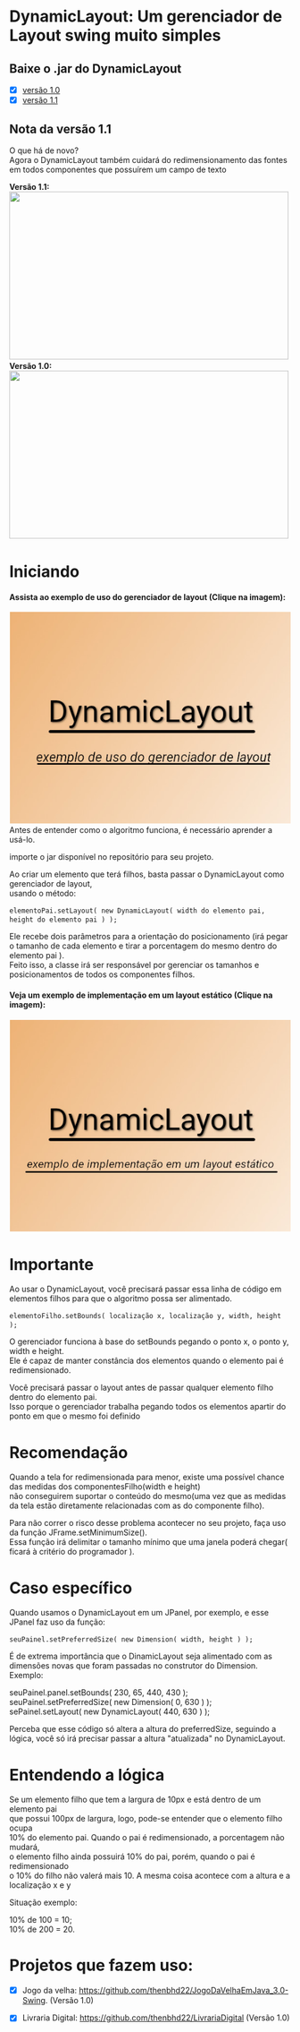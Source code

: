 # DynamicLayout: Um gerenciador de Layout swing muito simples  


## Baixe o .jar do DynamicLayout

- [x] [versão 1.0](https://github.com/JoaoVictorLacerda/DynamicLayout/raw/main/Jar/DynamicLayout_1.0.jar)  
- [x] [versão 1.1](https://github.com/JoaoVictorLacerda/DynamicLayout/raw/main/Jar/DynamicLayout_1.1.jar)

## Nota da versão 1.1  
O que há de novo?   
Agora o DynamicLayout também cuidará do redimensionamento das fontes em todos componentes que possuírem um campo de texto  
<p>
 <b>Versão 1.1:</b> <br>
 <img width= "500"  height="300" src="./Gifs/DemoV1.1.gif"> <br>
  <b>Versão 1.0:</b> <br>
 <img width= "500"  height="300" src="./Gifs/DevoV1.0.gif">

</p>


# Iniciando
#### Assista ao exemplo de uso do gerenciador de layout (Clique na imagem):
[![](./Imgs/exemploDeUso.jpg)](http://www.youtube.com/watch?v=SAlTZ1a0dNk "Assista o vídeo")  
Antes de entender como o algoritmo funciona, é necessário aprender a usá-lo.  
  
importe o jar disponível no repositório para seu projeto.  
  

Ao criar um elemento que terá filhos, basta passar o DynamicLayout como gerenciador de layout,  
usando o método:
~~~
elementoPai.setLayout( new DynamicLayout( width do elemento pai, height do elemento pai ) );
~~~
Ele recebe dois parâmetros para a orientação do posicionamento (irá pegar o tamanho de cada elemento e tirar a porcentagem do mesmo dentro do elemento pai ).  
Feito isso, a classe irá ser responsável por gerenciar os tamanhos e posicionamentos de todos os componentes filhos.

#### Veja um exemplo de implementação em um layout estático (Clique na imagem):
[![](./Imgs/exemplo.LayoutEstatico.jpg)](http://www.youtube.com/watch?v=tZQjtU_Smd0 "Assista o vídeo")
# Importante

Ao usar o DynamicLayout, você precisará passar essa linha de código em elementos filhos para que o algoritmo possa ser alimentado.
~~~
elementoFilho.setBounds( localização x, localização y, width, height );
~~~ 
O gerenciador funciona à base do setBounds pegando o ponto x, o ponto y, width e height.  
Ele é capaz de manter constância dos elementos quando o elemento pai é redimensionado.

Você precisará passar o layout antes de passar qualquer elemento filho dentro do elemento pai.  
Isso porque o gerenciador trabalha pegando todos os elementos apartir do ponto em que o mesmo foi definido

# Recomendação

Quando a tela for redimensionada para menor, existe uma possível chance das medidas dos componentesFilho(width e height)  
não conseguirem suportar o conteúdo do mesmo(uma vez que as medidas da tela estão diretamente relacionadas com as do componente filho).  
  
Para não correr o risco desse problema acontecer no seu projeto, faça uso da função JFrame.setMinimumSize().  
Essa função irá delimitar o tamanho mínimo que uma janela poderá chegar( ficará à critério do programador ).

# Caso específico

Quando usamos o DynamicLayout em um JPanel, por exemplo, e esse JPanel faz uso da função:

~~~
seuPainel.setPreferredSize( new Dimension( width, height ) );
~~~
É de extrema importância que o DinamicLayout seja alimentado com as dimensões novas que foram passadas no construtor do Dimension.  
Exemplo:  

seuPainel.panel.setBounds( 230, 65, 440, 430 );    
seuPainel.setPreferredSize( new Dimension( 0, 630 ) );    
sePainel.setLayout( new DynamicLayout( 440, 630 ) );  

Perceba que esse código só altera a altura do preferredSize, seguindo a lógica, você só irá precisar passar a altura "atualizada" no DynamicLayout.


# Entendendo a lógica

Se um elemento filho que tem a largura de 10px e está dentro de um elemento pai  
que possui 100px de largura, logo, pode-se entender que o elemento filho ocupa  
10% do elemento pai. Quando o pai é redimensionado, a porcentagem não mudará,  
o elemento filho ainda possuirá 10% do pai, porém, quando o pai é redimensionado  
o 10% do filho não valerá mais 10. A mesma coisa acontece com a altura e a localização x e y  
  
Situação exemplo:  
  
10% de 100 = 10;  
10% de 200 = 20.

# Projetos que fazem uso:
- [x] Jogo da velha: https://github.com/thenbhd22/JogoDaVelhaEmJava_3.0-Swing. (Versão 1.0)   
- [x] Livraria Digital: https://github.com/thenbhd22/LivrariaDigital   (Versão 1.0)



